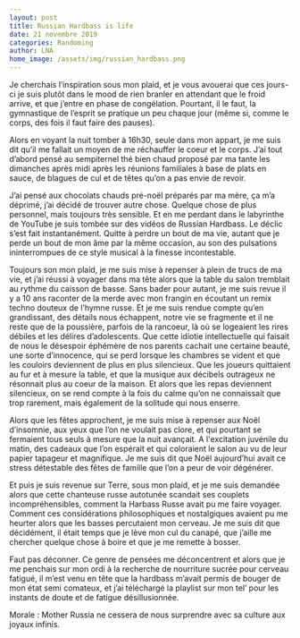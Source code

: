 ```yaml
---
layout: post
title: Russian Hardbass is life
date: 21 novembre 2019
categories: Randoming
author: LNA
home_image: /assets/img/russian_hardbass.png
---
```

Je cherchais l’inspiration sous mon plaid, et je vous avouerai que ces jours-ci je suis plutôt dans le mood de rien branler en attendant que le froid arrive, et que j’entre en phase de congélation. Pourtant, il le faut, la gymnastique de l’esprit se pratique un peu chaque jour (même si, comme le corps, des fois il faut faire des pauses).

Alors en voyant la nuit tomber à 16h30, seule dans mon appart, je me suis dit qu’il me fallait un moyen de me réchauffer le coeur et le corps. J’ai tout d’abord pensé au sempiternel thé bien chaud proposé par ma tante les dimanches après midi après les réunions familiales à base de plats en sauce, de blagues de cul et de têtes qu’on a pas envie de revoir.

J’ai pensé aux chocolats chauds pré-noël préparés par ma mère, ça m’a déprimé, j’ai décidé de trouver autre chose. Quelque chose de plus personnel, mais toujours très sensible. Et en me perdant dans le labyrinthe de YouTube je suis tombée sur des vidéos de Russian Hardbass. Le déclic s’est fait instantanément. Quitte à perdre un bout de ma vie, autant que je perde un bout de mon âme par la même occasion, au son des pulsations ininterrompues de ce style musical à la finesse incontestable. 

Toujours son mon plaid, je me suis mise à repenser à plein de trucs de ma vie, et j’ai réussi à voyager dans ma tête alors que la table du salon tremblait au rythme du caisson de basse. Sans bader pour autant, je me suis revue il y a 10 ans raconter de la merde avec mon frangin en écoutant un remix techno douteux de l’hymne russe. Et je me suis rendue compte qu’en grandissant, des détails nous échappent, notre vie se fragmente et il ne reste que de la poussière, parfois de la rancoeur, là où se logeaient les rires débiles et les délires d’adolescents. Que cette idiotie intellectuelle qui faisait de nous le désespoir éphémère de nos parents cachait une certaine beauté, une sorte d’innocence, qui se perd lorsque les chambres se vident et que les couloirs deviennent de plus en plus silencieux. Que les joueurs quittaient au fur et à mesure la table, et que la musique aux décibels outrageux ne résonnait plus au coeur de la maison. Et alors que les repas deviennent silencieux, on se rend compte à la fois du calme qu’on ne connaissait que trop rarement, mais également de la solitude qui nous enserre. 

Alors que les fêtes approchent, je me suis mise à repenser aux Noël d’insomnie, aux yeux que l’on ne voulait pas clore, et qui pourtant se fermaient tous seuls à mesure que la nuit avançait. A l'excitation juvénile du matin, des cadeaux que l’on espérait et qui coloraient le salon au vu de leur papier tapageur et magnifique. Je me suis dit que Noël aujourd’hui avait ce stress détestable des fêtes de famille que l’on a peur de voir dégénérer. 

Et puis je suis revenue sur Terre, sous mon plaid, et je me suis demandée alors que cette chanteuse russe autotunée scandait ses couplets incompréhensibles, comment la Harbass Russe avait pu me faire voyager. Comment ces considérations philosophiques et nostalgiques avaient pu me heurter alors que les basses percutaient mon cerveau. Je me suis dit que décidément, il était temps que je lève mon cul du canapé, que j’aille me chercher quelque chose à boire et que je me remette à bosser. 

Faut pas déconner. Ce genre de pensées me déconcentrent et alors que je me penchais sur mon ordi à la recherche de nourriture sucrée pour cerveau fatigué, il m’est venu en tête que la hardbass m’avait permis de bouger de mon état semi comateux, et j’ai téléchargé la playlist sur mon tel’ pour les instants de doute et de fatigue désillusionnée. 

<p class="morale">Morale : Mother Russia ne cessera de nous surprendre avec sa culture aux joyaux infinis.</p> 
